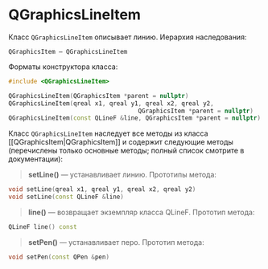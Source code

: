 
# QGraphicsLineItem

Класс `QGraphicsLineItem` описывает линию. Иерархия наследования: 
```
QGraphicsItem — QGraphicsLineItem
```

Форматы конструктора класса:
```c++
#include <QGraphicsLineItem>

QGraphicsLineItem(QGraphicsItem *parent = nullptr)
QGraphicsLineItem(qreal x1, qreal y1, qreal x2, qreal y2,
									QGraphicsItem *parent = nullptr)
QGraphicsLineItem(const QLineF &line, QGraphicsItem *parent = nullptr)
```

Класс `QGraphicsLineItem` наследует все методы из класса [[QGraphicsItem|QGraphicsItem]] и содержит следующие методы (перечислены только основные методы; полный список смотрите в документации):

> **setLine()** — устанавливает линию. Прототипы метода:
```c++
void setLine(qreal x1, qreal y1, qreal x2, qreal y2)
void setLine(const QLineF &line)
```

> **line()** — возвращает экземпляр класса QLineF. Прототип метода:
```c++
QLineF line() const
```

> **setPen()** — устанавливает перо. Прототип метода:
```c++
void setPen(const QPen &pen)
```

